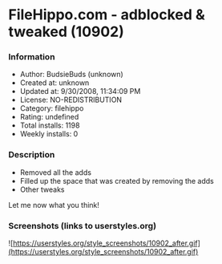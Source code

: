 # FileHippo.com - adblocked & tweaked (10902)

### Information
- Author: BudsieBuds (unknown)
- Created at: unknown
- Updated at: 9/30/2008, 11:34:09 PM
- License: NO-REDISTRIBUTION
- Category: filehippo
- Rating: undefined
- Total installs: 1198
- Weekly installs: 0


### Description
- Removed all the adds
- Filled up the space that was created by removing the adds
- Other tweaks

Let me now what you think!


### Screenshots (links to userstyles.org)
![https://userstyles.org/style_screenshots/10902_after.gif](https://userstyles.org/style_screenshots/10902_after.gif)


